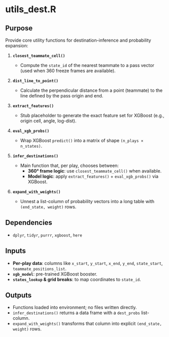 # utils_dest.R

## Purpose
Provide core utility functions for destination-inference and probability expansion:

1. **`closest_teammate_cell()`**  
   - Compute the `state_id` of the nearest teammate to a pass vector (used when 360 freeze frames are available).

2. **`dist_line_to_point()`**  
   - Calculate the perpendicular distance from a point (teammate) to the line defined by the pass origin and end.

3. **`extract_features()`**  
   - Stub placeholder to generate the exact feature set for XGBoost (e.g., origin cell, angle, log-dist).  

4. **`eval_xgb_probs()`**  
   - Wrap XGBoost `predict()` into a matrix of shape `(n_plays × n_states)`.

5. **`infer_destinations()`**  
   - Main function that, per play, chooses between:
     - **360° frame logic**: use `closest_teammate_cell()` when available.  
     - **Model logic**: apply `extract_features()` + `eval_xgb_probs()` via XGBoost.

6. **`expand_with_weights()`**  
   - Unnest a list-column of probability vectors into a long table with `(end_state, weight)` rows.

## Dependencies
- `dplyr`, `tidyr`, `purrr`, `xgboost`, `here`

## Inputs
- **Per-play data**: columns like `x_start`, `y_start`, `x_end`, `y_end`, `state_start`, `teammate_positions_list`.
- **`xgb_model`**: pre-trained XGBoost booster.
- **`states_lookup` & grid breaks**: to map coordinates to `state_id`.

## Outputs
- Functions loaded into environment; no files written directly.
- `infer_destinations()` returns a data frame with a `dest_probs` list-column.
- `expand_with_weights()` transforms that column into explicit `(end_state, weight)` rows.
